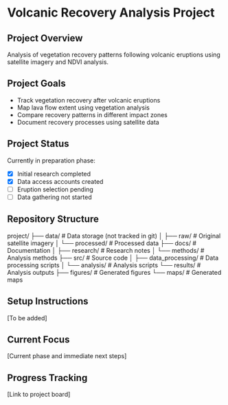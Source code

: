 # Volcanic Recovery Analysis Project

## Project Overview
Analysis of vegetation recovery patterns following volcanic eruptions using satellite imagery and NDVI analysis.

## Project Goals
- Track vegetation recovery after volcanic eruptions
- Map lava flow extent using vegetation analysis
- Compare recovery patterns in different impact zones
- Document recovery processes using satellite data

## Project Status
Currently in preparation phase:
- [x] Initial research completed
- [x] Data access accounts created
- [ ] Eruption selection pending
- [ ] Data gathering not started

## Repository Structure
project/
├── data/                 # Data storage (not tracked in git)
│   ├── raw/             # Original satellite imagery
│   └── processed/       # Processed data
├── docs/                # Documentation
│   ├── research/        # Research notes
│   └── methods/         # Analysis methods
├── src/                 # Source code
│   ├── data_processing/ # Data processing scripts
│   └── analysis/        # Analysis scripts
└── results/             # Analysis outputs
├── figures/         # Generated figures
└── maps/            # Generated maps

## Setup Instructions
[To be added]

## Current Focus
[Current phase and immediate next steps]

## Progress Tracking
[Link to project board]
